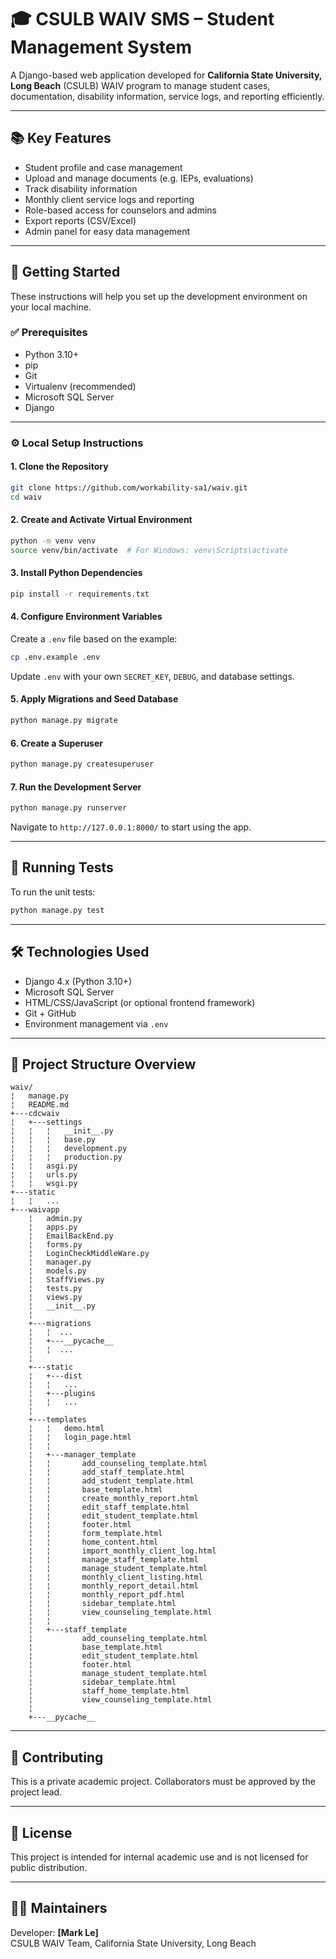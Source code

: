 
# 🎓 CSULB WAIV SMS – Student Management System

A Django-based web application developed for **California State University, Long Beach** (CSULB) WAIV program to manage student cases, documentation, disability information, service logs, and reporting efficiently.

---

## 📚 Key Features

- Student profile and case management
- Upload and manage documents (e.g. IEPs, evaluations)
- Track disability information
- Monthly client service logs and reporting
- Role-based access for counselors and admins
- Export reports (CSV/Excel)
- Admin panel for easy data management

---

## 🚀 Getting Started

These instructions will help you set up the development environment on your local machine.

### ✅ Prerequisites

- Python 3.10+
- pip
- Git
- Virtualenv (recommended)
- Microsoft SQL Server
- Django

---

### ⚙️ Local Setup Instructions

#### 1. Clone the Repository

```bash
git clone https://github.com/workability-sa1/waiv.git
cd waiv
```

#### 2. Create and Activate Virtual Environment

```bash
python -m venv venv
source venv/bin/activate  # For Windows: venv\Scripts\activate
```

#### 3. Install Python Dependencies

```bash
pip install -r requirements.txt
```

#### 4. Configure Environment Variables

Create a `.env` file based on the example:

```bash
cp .env.example .env
```

Update `.env` with your own `SECRET_KEY`, `DEBUG`, and database settings.

#### 5. Apply Migrations and Seed Database

```bash
python manage.py migrate
```

#### 6. Create a Superuser

```bash
python manage.py createsuperuser
```

#### 7. Run the Development Server

```bash
python manage.py runserver
```

Navigate to `http://127.0.0.1:8000/` to start using the app.

---

## 🧪 Running Tests

To run the unit tests:

```bash
python manage.py test
```

---

## 🛠 Technologies Used

- Django 4.x (Python 3.10+)
- Microsoft SQL Server
- HTML/CSS/JavaScript (or optional frontend framework)
- Git + GitHub
- Environment management via `.env`

---

## 📁 Project Structure Overview

```
waiv/
¦   manage.py
¦   README.md
+---cdcwaiv
¦   +---settings
¦   ¦   ¦   __init__.py    
¦   ¦   ¦   base.py
¦   ¦   ¦   development.py
¦   ¦   ¦   production.py
¦   ¦   asgi.py
¦   ¦   urls.py
¦   ¦   wsgi.py 
+---static
¦   ¦   ...
+---waivapp
    ¦   admin.py
    ¦   apps.py
    ¦   EmailBackEnd.py
    ¦   forms.py
    ¦   LoginCheckMiddleWare.py
    ¦   manager.py
    ¦   models.py
    ¦   StaffViews.py
    ¦   tests.py
    ¦   views.py
    ¦   __init__.py
    ¦   
    +---migrations
    ¦   ¦  ...
    ¦   +---__pycache__
    ¦	¦  ...
    ¦           
    +---static
    ¦   +---dist
    ¦	¦   ...
    ¦   +---plugins
    ¦	¦   ...
    ¦               
    +---templates
    ¦   ¦   demo.html
    ¦   ¦   login_page.html
    ¦   ¦   
    ¦   +---manager_template
    ¦   ¦       add_counseling_template.html
    ¦   ¦       add_staff_template.html
    ¦   ¦       add_student_template.html
    ¦   ¦       base_template.html
    ¦   ¦       create_monthly_report.html
    ¦   ¦       edit_staff_template.html
    ¦   ¦       edit_student_template.html
    ¦   ¦       footer.html
    ¦   ¦       form_template.html
    ¦   ¦       home_content.html
    ¦   ¦       import_monthly_client_log.html
    ¦   ¦       manage_staff_template.html
    ¦   ¦       manage_student_template.html
    ¦   ¦       monthly_client_listing.html
    ¦   ¦       monthly_report_detail.html
    ¦   ¦       monthly_report_pdf.html
    ¦   ¦       sidebar_template.html
    ¦   ¦       view_counseling_template.html
    ¦   ¦       
    ¦   +---staff_template
    ¦           add_counseling_template.html
    ¦           base_template.html
    ¦           edit_student_template.html
    ¦           footer.html
    ¦           manage_student_template.html
    ¦           sidebar_template.html
    ¦           staff_home_template.html
    ¦           view_counseling_template.html
    ¦           
    +---__pycache__
```

---

## 🤝 Contributing

This is a private academic project. Collaborators must be approved by the project lead.

---

## 📜 License

This project is intended for internal academic use and is not licensed for public distribution.

---

## 👨‍💻 Maintainers

Developer: **[Mark Le]**  
CSULB WAIV Team, California State University, Long Beach